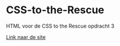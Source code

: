 # CSS-to-the-Rescue
HTML voor de CSS to the Rescue opdracht 3

[Link naar de site](http://jarnovnico.github.io/cssopdracht3/)